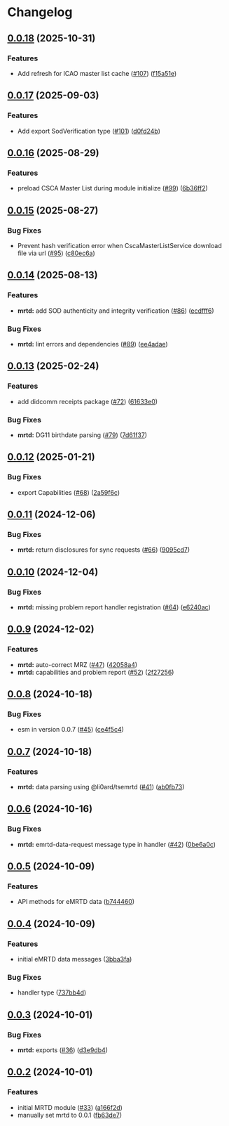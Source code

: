 # Changelog

## [0.0.18](https://github.com/2060-io/credo-ts-didcomm-ext/compare/@2060.io/credo-ts-didcomm-mrtd@v0.0.17...@2060.io/credo-ts-didcomm-mrtd@v0.0.18) (2025-10-31)


### Features

* Add refresh for ICAO master list cache ([#107](https://github.com/2060-io/credo-ts-didcomm-ext/issues/107)) ([f15a51e](https://github.com/2060-io/credo-ts-didcomm-ext/commit/f15a51e90e0feccc1ae2ce9869d2fb56ea156fba))

## [0.0.17](https://github.com/2060-io/credo-ts-didcomm-ext/compare/@2060.io/credo-ts-didcomm-mrtd@v0.0.16...@2060.io/credo-ts-didcomm-mrtd@v0.0.17) (2025-09-03)


### Features

* Add export SodVerification type ([#101](https://github.com/2060-io/credo-ts-didcomm-ext/issues/101)) ([d0fd24b](https://github.com/2060-io/credo-ts-didcomm-ext/commit/d0fd24bc767f84998cdac296a131e4f821ae913a))

## [0.0.16](https://github.com/2060-io/credo-ts-didcomm-ext/compare/@2060.io/credo-ts-didcomm-mrtd@v0.0.15...@2060.io/credo-ts-didcomm-mrtd@v0.0.16) (2025-08-29)


### Features

* preload CSCA Master List during module initialize ([#99](https://github.com/2060-io/credo-ts-didcomm-ext/issues/99)) ([6b36ff2](https://github.com/2060-io/credo-ts-didcomm-ext/commit/6b36ff28c0cda79f3ff796868c6ca5d193ae576e))

## [0.0.15](https://github.com/2060-io/credo-ts-didcomm-ext/compare/@2060.io/credo-ts-didcomm-mrtd@v0.0.14...@2060.io/credo-ts-didcomm-mrtd@v0.0.15) (2025-08-27)


### Bug Fixes

* Prevent hash verification error when CscaMasterListService download file via url ([#95](https://github.com/2060-io/credo-ts-didcomm-ext/issues/95)) ([c80ec6a](https://github.com/2060-io/credo-ts-didcomm-ext/commit/c80ec6ac8a6d2d0604da04eaa5041afc66a2c6af))

## [0.0.14](https://github.com/2060-io/credo-ts-didcomm-ext/compare/@2060.io/credo-ts-didcomm-mrtd@v0.0.13...@2060.io/credo-ts-didcomm-mrtd@v0.0.14) (2025-08-13)


### Features

* **mrtd:** add SOD authenticity and integrity verification ([#86](https://github.com/2060-io/credo-ts-didcomm-ext/issues/86)) ([ecdfff6](https://github.com/2060-io/credo-ts-didcomm-ext/commit/ecdfff6c8078411d0db0bbef5acee5ba2a5893f0))


### Bug Fixes

* **mrtd:** lint errors and dependencies ([#89](https://github.com/2060-io/credo-ts-didcomm-ext/issues/89)) ([ee4adae](https://github.com/2060-io/credo-ts-didcomm-ext/commit/ee4adae97422e8316a490b13442d227e3379f218))

## [0.0.13](https://github.com/2060-io/credo-ts-didcomm-ext/compare/@2060.io/credo-ts-didcomm-mrtd@v0.0.12...@2060.io/credo-ts-didcomm-mrtd@v0.0.13) (2025-02-24)


### Features

* add didcomm receipts package ([#72](https://github.com/2060-io/credo-ts-didcomm-ext/issues/72)) ([61633e0](https://github.com/2060-io/credo-ts-didcomm-ext/commit/61633e05563953e97f0fda32fbaeed7549360858))


### Bug Fixes

* **mrtd:** DG11 birthdate parsing ([#79](https://github.com/2060-io/credo-ts-didcomm-ext/issues/79)) ([7d61f37](https://github.com/2060-io/credo-ts-didcomm-ext/commit/7d61f37c6d6ad651f9859c97f17b56f3b4d6fe9b))

## [0.0.12](https://github.com/2060-io/credo-ts-didcomm-ext/compare/@2060.io/credo-ts-didcomm-mrtd@v0.0.11...@2060.io/credo-ts-didcomm-mrtd@v0.0.12) (2025-01-21)


### Bug Fixes

* export Capabilities ([#68](https://github.com/2060-io/credo-ts-didcomm-ext/issues/68)) ([2a59f6c](https://github.com/2060-io/credo-ts-didcomm-ext/commit/2a59f6c57d33c86c1f60ba644a870ae35c7a5b08))

## [0.0.11](https://github.com/2060-io/credo-ts-didcomm-ext/compare/@2060.io/credo-ts-didcomm-mrtd@v0.0.10...@2060.io/credo-ts-didcomm-mrtd@v0.0.11) (2024-12-06)


### Bug Fixes

* **mrtd:** return disclosures for sync requests ([#66](https://github.com/2060-io/credo-ts-didcomm-ext/issues/66)) ([9095cd7](https://github.com/2060-io/credo-ts-didcomm-ext/commit/9095cd7ca5dee4a2252a50271c1fd1ea7753773b))

## [0.0.10](https://github.com/2060-io/credo-ts-didcomm-ext/compare/@2060.io/credo-ts-didcomm-mrtd@v0.0.9...@2060.io/credo-ts-didcomm-mrtd@v0.0.10) (2024-12-04)


### Bug Fixes

* **mrtd:** missing problem report handler registration ([#64](https://github.com/2060-io/credo-ts-didcomm-ext/issues/64)) ([e6240ac](https://github.com/2060-io/credo-ts-didcomm-ext/commit/e6240aceb6d21a724158876028075870d9a906fe))

## [0.0.9](https://github.com/2060-io/credo-ts-didcomm-ext/compare/@2060.io/credo-ts-didcomm-mrtd@v0.0.8...@2060.io/credo-ts-didcomm-mrtd@v0.0.9) (2024-12-02)


### Features

* **mrtd:** auto-correct MRZ ([#47](https://github.com/2060-io/credo-ts-didcomm-ext/issues/47)) ([42058a4](https://github.com/2060-io/credo-ts-didcomm-ext/commit/42058a4b65d14414243cbd7edb0aac17ee5179a0))
* **mrtd:** capabilities and problem report ([#52](https://github.com/2060-io/credo-ts-didcomm-ext/issues/52)) ([2f27256](https://github.com/2060-io/credo-ts-didcomm-ext/commit/2f2725630b8ecbdf85e49de210216ae7d2208c89))

## [0.0.8](https://github.com/2060-io/credo-ts-didcomm-ext/compare/@2060.io/credo-ts-didcomm-mrtd@v0.0.7...@2060.io/credo-ts-didcomm-mrtd@v0.0.8) (2024-10-18)


### Bug Fixes

* esm in version 0.0.7 ([#45](https://github.com/2060-io/credo-ts-didcomm-ext/issues/45)) ([ce4f5c4](https://github.com/2060-io/credo-ts-didcomm-ext/commit/ce4f5c442530b10755a3aef6f58a48b2fbe09339))

## [0.0.7](https://github.com/2060-io/credo-ts-didcomm-ext/compare/@2060.io/credo-ts-didcomm-mrtd@v0.0.6...@2060.io/credo-ts-didcomm-mrtd@v0.0.7) (2024-10-18)


### Features

* **mrtd:** data parsing using @li0ard/tsemrtd ([#41](https://github.com/2060-io/credo-ts-didcomm-ext/issues/41)) ([ab0fb73](https://github.com/2060-io/credo-ts-didcomm-ext/commit/ab0fb73056a3d957d852370ad3501adbbf9b8798))

## [0.0.6](https://github.com/2060-io/credo-ts-didcomm-ext/compare/@2060.io/credo-ts-didcomm-mrtd@v0.0.5...@2060.io/credo-ts-didcomm-mrtd@v0.0.6) (2024-10-16)


### Bug Fixes

* **mrtd:** emrtd-data-request message type in handler ([#42](https://github.com/2060-io/credo-ts-didcomm-ext/issues/42)) ([0be6a0c](https://github.com/2060-io/credo-ts-didcomm-ext/commit/0be6a0ce30f9e8fa554cf7df4dfbff556fde4d1c))

## [0.0.5](https://github.com/2060-io/credo-ts-didcomm-ext/compare/@2060.io/credo-ts-didcomm-mrtd@v0.0.4...@2060.io/credo-ts-didcomm-mrtd@v0.0.5) (2024-10-09)


### Features

* API methods for eMRTD data ([b744460](https://github.com/2060-io/credo-ts-didcomm-ext/commit/b744460cee611eed248dd9972e62b8c549ff1bc7))

## [0.0.4](https://github.com/2060-io/credo-ts-didcomm-ext/compare/@2060.io/credo-ts-didcomm-mrtd@v0.0.3...@2060.io/credo-ts-didcomm-mrtd@v0.0.4) (2024-10-09)


### Features

* initial eMRTD data messages ([3bba3fa](https://github.com/2060-io/credo-ts-didcomm-ext/commit/3bba3fa71d7eed5fe37c172ae611ee607a611c08))


### Bug Fixes

* handler type ([737bb4d](https://github.com/2060-io/credo-ts-didcomm-ext/commit/737bb4dcb80e1f50440d81068d56dfad723a8359))

## [0.0.3](https://github.com/2060-io/credo-ts-didcomm-ext/compare/@2060.io/credo-ts-didcomm-mrtd@v0.0.2...@2060.io/credo-ts-didcomm-mrtd@v0.0.3) (2024-10-01)


### Bug Fixes

* **mrtd:** exports ([#36](https://github.com/2060-io/credo-ts-didcomm-ext/issues/36)) ([d3e9db4](https://github.com/2060-io/credo-ts-didcomm-ext/commit/d3e9db489b99fad8600bb5dce2c16bde9e23caf0))

## [0.0.2](https://github.com/2060-io/credo-ts-didcomm-ext/compare/@2060.io/credo-ts-didcomm-mrtd-v0.0.1...@2060.io/credo-ts-didcomm-mrtd@v0.0.2) (2024-10-01)


### Features

* initial MRTD module ([#33](https://github.com/2060-io/credo-ts-didcomm-ext/issues/33)) ([a166f2d](https://github.com/2060-io/credo-ts-didcomm-ext/commit/a166f2d582b66a0371a9efcaab7c58973ca25ec0))
* manually set mrtd to 0.0.1 ([fb63de7](https://github.com/2060-io/credo-ts-didcomm-ext/commit/fb63de7ee6b803f92a1b3a9ea39be4955ed703e6))
